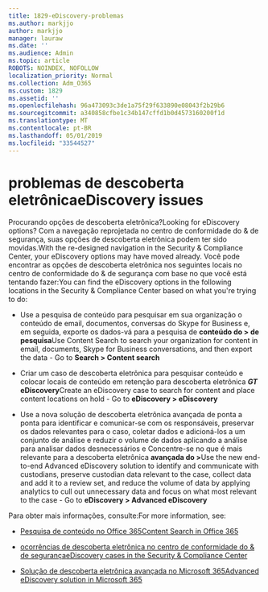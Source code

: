 ```yaml
---
title: 1829-eDiscovery-problemas
ms.author: markjjo
author: markjjo
manager: lauraw
ms.date: ''
ms.audience: Admin
ms.topic: article
ROBOTS: NOINDEX, NOFOLLOW
localization_priority: Normal
ms.collection: Adm_O365
ms.custom: 1829
ms.assetid: ''
ms.openlocfilehash: 96a473093c3de1a75f29f633890e08043f2b29b6
ms.sourcegitcommit: a340858cfbe1c34b147cffd1b0d4573160200f1d
ms.translationtype: MT
ms.contentlocale: pt-BR
ms.lasthandoff: 05/01/2019
ms.locfileid: "33544527"
---
```

# <a name="ediscovery-issues"></a><span data-ttu-id="a5ff7-102">problemas de descoberta eletrônica</span><span class="sxs-lookup"><span data-stu-id="a5ff7-102">eDiscovery issues</span></span>

<span data-ttu-id="a5ff7-103">Procurando opções de descoberta eletrônica?</span><span class="sxs-lookup"><span data-stu-id="a5ff7-103">Looking for eDiscovery options?</span></span> <span data-ttu-id="a5ff7-104">Com a navegação reprojetada no centro de conformidade do & de segurança, suas opções de descoberta eletrônica podem ter sido movidas.</span><span class="sxs-lookup"><span data-stu-id="a5ff7-104">With the re-designed navigation in the Security & Compliance Center, your eDiscovery options may have moved already.</span></span>  <span data-ttu-id="a5ff7-105">Você pode encontrar as opções de descoberta eletrônica nos seguintes locais no centro de conformidade do & de segurança com base no que você está tentando fazer:</span><span class="sxs-lookup"><span data-stu-id="a5ff7-105">You can find the eDiscovery options in the following locations in the Security & Compliance Center based on what you're trying to do:</span></span>

- <span data-ttu-id="a5ff7-106">Use a pesquisa de conteúdo para pesquisar em sua organização o conteúdo de email, documentos, conversas do Skype for Business e, em seguida, exporte os dados-vá para a pesquisa de **conteúdo do > de pesquisa**</span><span class="sxs-lookup"><span data-stu-id="a5ff7-106">Use Content Search to search your organization for content in email, documents, Skype for Business conversations, and then export the data - Go to **Search > Content search**</span></span>

- <span data-ttu-id="a5ff7-107">Criar um caso de descoberta eletrônica para pesquisar conteúdo e colocar locais de conteúdo em retenção para descoberta eletrônica **_GT_ eDiscovery**</span><span class="sxs-lookup"><span data-stu-id="a5ff7-107">Create an eDiscovery case to search for content and place content locations on hold - Go to **eDiscovery > eDiscovery**</span></span>

- <span data-ttu-id="a5ff7-108">Use a nova solução de descoberta eletrônica avançada de ponta a ponta para identificar e comunicar-se com os responsáveis, preservar os dados relevantes para o caso, coletar dados e adicioná-los a um conjunto de análise e reduzir o volume de dados aplicando a análise para analisar dados desnecessários e Concentre-se no que é mais relevante para a descoberta eletrônica **avançada do >**</span><span class="sxs-lookup"><span data-stu-id="a5ff7-108">Use the new end-to-end Advanced eDiscovery solution to identify and communicate with custodians, preserve custodian data relevant to the case, collect data and add it to a review set, and reduce the volume of data by applying analytics to cull out unnecessary data and focus on what most relevant to the case -  Go to **eDiscovery > Advanced eDiscovery**</span></span>

<span data-ttu-id="a5ff7-109">Para obter mais informações, consulte:</span><span class="sxs-lookup"><span data-stu-id="a5ff7-109">For more information, see:</span></span>

- [<span data-ttu-id="a5ff7-110">Pesquisa de conteúdo no Office 365</span><span class="sxs-lookup"><span data-stu-id="a5ff7-110">Content Search in Office 365</span></span>](https://docs.microsoft.com/office365/securitycompliance/content-search)

- [<span data-ttu-id="a5ff7-111">ocorrências de descoberta eletrônica no centro de conformidade do & de segurança</span><span class="sxs-lookup"><span data-stu-id="a5ff7-111">eDiscovery cases in the Security & Compliance Center</span></span>](https://docs.microsoft.com/office365/securitycompliance/ediscovery-cases)

- [<span data-ttu-id="a5ff7-112">Solução de descoberta eletrônica avançada no Microsoft 365</span><span class="sxs-lookup"><span data-stu-id="a5ff7-112">Advanced eDiscovery solution in Microsoft 365</span></span>](https://docs.microsoft.com/office365/securitycompliance/compliance20/overview-ediscovery-20)
